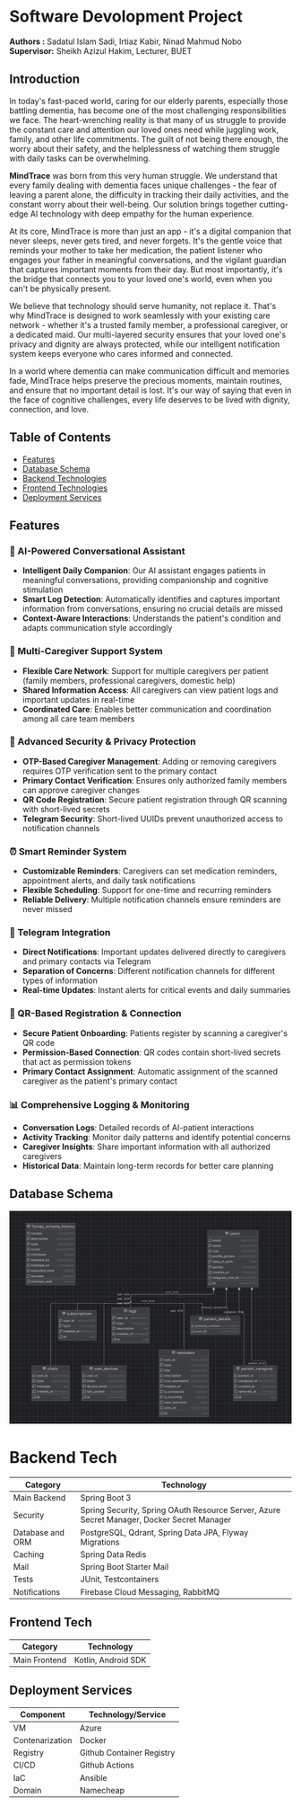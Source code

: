 # Software Devolopment Project

**Authors :** Sadatul Islam Sadi, Irtiaz Kabir, Ninad Mahmud Nobo <br>
**Supervisor:** Sheikh Azizul Hakim, Lecturer, BUET

## Introduction

In today's fast-paced world, caring for our elderly parents, especially those battling dementia, has become one of the most challenging responsibilities we face. The heart-wrenching reality is that many of us struggle to provide the constant care and attention our loved ones need while juggling work, family, and other life commitments. The guilt of not being there enough, the worry about their safety, and the helplessness of watching them struggle with daily tasks can be overwhelming.

**MindTrace** was born from this very human struggle. We understand that every family dealing with dementia faces unique challenges - the fear of leaving a parent alone, the difficulty in tracking their daily activities, and the constant worry about their well-being. Our solution brings together cutting-edge AI technology with deep empathy for the human experience.

At its core, MindTrace is more than just an app - it's a digital companion that never sleeps, never gets tired, and never forgets. It's the gentle voice that reminds your mother to take her medication, the patient listener who engages your father in meaningful conversations, and the vigilant guardian that captures important moments from their day. But most importantly, it's the bridge that connects you to your loved one's world, even when you can't be physically present.

We believe that technology should serve humanity, not replace it. That's why MindTrace is designed to work seamlessly with your existing care network - whether it's a trusted family member, a professional caregiver, or a dedicated maid. Our multi-layered security ensures that your loved one's privacy and dignity are always protected, while our intelligent notification system keeps everyone who cares informed and connected.

In a world where dementia can make communication difficult and memories fade, MindTrace helps preserve the precious moments, maintain routines, and ensure that no important detail is lost. It's our way of saying that even in the face of cognitive challenges, every life deserves to be lived with dignity, connection, and love.

## Table of Contents
- [Features](#features)
- [Database Schema](#database-schema)
- [Backend Technologies](#backend-tech)
- [Frontend Technologies](#frontend-tech)
- [Deployment Services](#deployment-services)

## Features

### 🤖 AI-Powered Conversational Assistant
- **Intelligent Daily Companion**: Our AI assistant engages patients in meaningful conversations, providing companionship and cognitive stimulation
- **Smart Log Detection**: Automatically identifies and captures important information from conversations, ensuring no crucial details are missed
- **Context-Aware Interactions**: Understands the patient's condition and adapts communication style accordingly

### 👥 Multi-Caregiver Support System
- **Flexible Care Network**: Support for multiple caregivers per patient (family members, professional caregivers, domestic help)
- **Shared Information Access**: All caregivers can view patient logs and important updates in real-time
- **Coordinated Care**: Enables better communication and coordination among all care team members

### 🔐 Advanced Security & Privacy Protection
- **OTP-Based Caregiver Management**: Adding or removing caregivers requires OTP verification sent to the primary contact
- **Primary Contact Verification**: Ensures only authorized family members can approve caregiver changes
- **QR Code Registration**: Secure patient registration through QR scanning with short-lived secrets
- **Telegram Security**: Short-lived UUIDs prevent unauthorized access to notification channels

### ⏰ Smart Reminder System
- **Customizable Reminders**: Caregivers can set medication reminders, appointment alerts, and daily task notifications
- **Flexible Scheduling**: Support for one-time and recurring reminders
- **Reliable Delivery**: Multiple notification channels ensure reminders are never missed

### 📱 Telegram Integration
- **Direct Notifications**: Important updates delivered directly to caregivers and primary contacts via Telegram
- **Separation of Concerns**: Different notification channels for different types of information
- **Real-time Updates**: Instant alerts for critical events and daily summaries

### 🎯 QR-Based Registration & Connection
- **Secure Patient Onboarding**: Patients register by scanning a caregiver's QR code
- **Permission-Based Connection**: QR codes contain short-lived secrets that act as permission tokens
- **Primary Contact Assignment**: Automatic assignment of the scanned caregiver as the patient's primary contact

### 📊 Comprehensive Logging & Monitoring
- **Conversation Logs**: Detailed records of AI-patient interactions
- **Activity Tracking**: Monitor daily patterns and identify potential concerns
- **Caregiver Insights**: Share important information with all authorized caregivers
- **Historical Data**: Maintain long-term records for better care planning

## Database Schema

![Database Schema](assets/db_schema_updated.png)

# Backend Tech

| **Category**        | **Technology**                                                                        |
|---------------------|---------------------------------------------------------------------------------------|
| Main Backend        | Spring Boot 3                                                                         |
| Security            | Spring Security, Spring OAuth Resource Server, Azure Secret Manager, Docker Secret Manager            |
| Database and ORM    | PostgreSQL, Qdrant, Spring Data JPA, Flyway Migrations                                             |
| Caching             | Spring Data Redis                                                                     |
| Mail                | Spring Boot Starter Mail                                                              |
| Tests               | JUnit, Testcontainers                                                                 |
| Notifications       | Firebase Cloud Messaging, RabbitMQ  

## Frontend Tech

| **Category**                    | **Technology**                                                                            |
|---------------------------------|-------------------------------------------------------------------------------------------|
| Main Frontend                   | Kotlin, Android SDK                                                                  

## Deployment Services

| **Component**         | **Technology/Service**                    |
|-----------------------|-------------------------------------------|
| VM              | Azure                                 |
| Contenarization                 | Docker                  |
| Registry               | Github Container Registry                 |
| CI/CD               | Github Actions                 |
| IaC               | Ansible                 |
| Domain                | Namecheap                                 |

